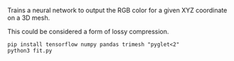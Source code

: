 Trains a neural network to output the RGB color for a given XYZ coordinate on a 3D mesh.

This could be considered a form of lossy compression.

```
pip install tensorflow numpy pandas trimesh "pyglet<2"
python3 fit.py
```
